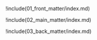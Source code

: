!include(01_front_matter/index.md)

!include(02_main_matter/index.md)

!include(03_back_matter/index.md)
